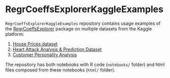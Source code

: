 # RegrCoeffsExplorerKaggleExamples


`RegrCoeffsExplorerKaggleExamples` repository contains usage examples of the [RegrCoeffsExplorer](https://github.com/vadimtyuryaev/RegrCoeffsExplorer) package on multiple datasets from the Kaggle platform:

1. [House Prices dataset](https://www.kaggle.com/datasets/lespin/house-prices-dataset/data)
2. [Heart Attack Analysis & Prediction Dataset](https://www.kaggle.com/datasets/rashikrahmanpritom/heart-attack-analysis-prediction-dataset)
3. [Customer Personality Analysis](https://www.kaggle.com/datasets/imakash3011/customer-personality-analysis)

The repository has both notebooks with R code (`notebooks/` folder) and html files composed from these notebooks (`html/` folder).